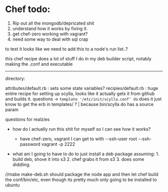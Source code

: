 # Chef todo:

1. Rip out all the mongodb/depricated shit
2. understand how it works by fixing it. 
3. get chef-zero working with vagrant?
4. need some way to deal with sql crap

to test it looks like we need to add this to a node's run list..?

this chef recipe does a lot of stuff I do in my deb builder script, notably making the .conf and executable


--------
directory:

attributes/default.rb : sets some state variables?
recipies/default.rb : huge entire recipe for setting up scylla, looks like it actually gets it from github and builds it. 
    questions ->
        `template '/etc/init/scylla.conf' do` does it just know to get the erb in templates/ ?
            | because bin/scylla do has a source param


questions for realzies
- how do I actually run this shit for myself so I can see how it works?
    - have chef-zero, vagrant I can get to with --ssh-user root --ssh-password vagrant -p 2222

- what am I going to have to do to just install a deb package
    assuming:
        1. build deb, shove it into s3
        2. chef grabs it from s3
        3. does some diddling.

//mabe make-deb.sh should package the node app and then let chef build the conf/bin/etc, even though its pretty much only going to be installed to ubuntu
